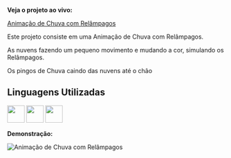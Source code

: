 **Veja o projeto ao vivo:**

[Animação de Chuva com Relâmpagos](https://ninja1375.github.io/Anima-o-de-Chuva-com-Rel-mpagos/)


Este projeto consiste em uma Animação de Chuva com Relâmpagos.

As nuvens fazendo um pequeno movimento e mudando a cor, simulando os Relâmpagos.

Os pingos de Chuva caindo das nuvens até o chão  

## Linguagens Utilizadas ##

<a href="https://programartudo.blogspot.com/2024/11/html-tudo-o-que-precisa-para-comecar.html" target="_blank"><img loading="lazy" src="https://cdn.jsdelivr.net/gh/devicons/devicon/icons/html5/html5-original.svg" width="40" height="40"/></a> <a href="https://programartudo.blogspot.com/2024/11/css-como-dar-estilo-ao-teu-website.html" target="_blank"><img loading="lazy" src="https://cdn.jsdelivr.net/gh/devicons/devicon/icons/css3/css3-original.svg" width="40" height="40"/></a> <a href="https://programartudo.blogspot.com/2024/11/javascript-linguagem-dinamica-da-web.html" target="_blank"><img loading="lazy" src="https://cdn.jsdelivr.net/gh/devicons/devicon/icons/javascript/javascript-original.svg" width="40" height="40"/></a>

**Demonstração:**

![Animação de Chuva com Relâmpagos](https://github.com/user-attachments/assets/9639fa20-282d-4df4-b892-e207023d4161)

